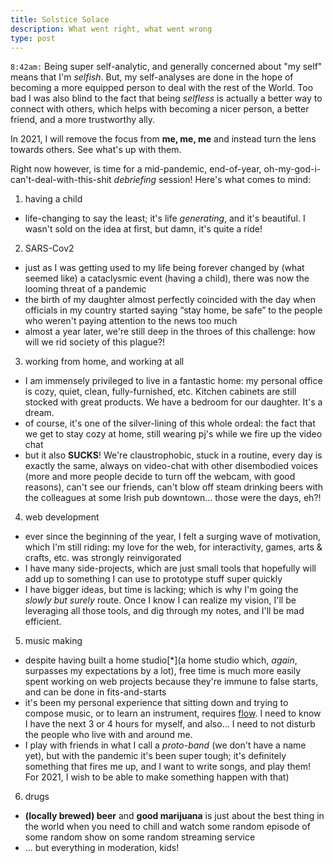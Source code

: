 ```yaml
---
title: Solstice Solace
description: What went right, what went wrong
type: post
---
```


`8:42am:` Being super self-analytic, and generally concerned about "my self" means that I'm *selfish*. But, my self-analyses are done in the hope of becoming a more equipped person to deal with the rest of the World. Too bad I was also blind to the fact that being *selfless* is actually a better way to connect with others, which helps with becoming a nicer person, a better friend, and a more trustworthy ally.

In 2021, I will remove the focus from **me, me, me** and instead turn the lens towards others. See what's up with them.

Right now however, is time for a mid-pandemic, end-of-year, oh-my-god-i-can't-deal-with-this-shit *debriefing* session! Here's what comes to mind:

1. having a child
  - life-changing to say the least; it's life *generating*, and it's beautiful. I wasn't sold on the idea at first, but damn, it's quite a ride!
2. SARS-Cov2
  - just as I was getting used to my life being forever changed by (what seemed like) a cataclysmic event (having a child), there was now the looming threat of a pandemic
  - the birth of my daughter almost perfectly coincided with the day when officials in my country started saying “stay home, be safe” to the people who weren't paying attention to the news too much
  - almost a year later, we're still deep in the throes of this challenge: how will we rid society of this plague?!
3. working from home, and working at all
  - I am immensely privileged to live in a fantastic home: my personal office is cozy, quiet, clean, fully-furnished, etc. Kitchen cabinets are still stocked with great products. We have a bedroom for our daughter. It's a dream.
  - of course, it's one of the silver-lining of this whole ordeal: the fact that we get to stay cozy at home, still wearing pj's while we fire up the video chat
  - but it also **SUCKS**! We're claustrophobic, stuck in a routine, every day is exactly the same, always on video-chat with other disembodied voices (more and more people decide to turn off the webcam, with good reasons), can't see our friends, can't blow off steam drinking beers with the colleagues at some Irish pub downtown... those were the days, eh?!
4. web development
  - ever since the beginning of the year, I felt a surging wave of motivation, which I'm still riding: my love for the web, for interactivity, games, arts & crafts, etc. was strongly reinvigorated
  - I have many side-projects, which are just small tools that hopefully will add up to something I can use to prototype stuff super quickly
  - I have bigger ideas, but time is lacking; which is why I'm going the *slowly but surely* route. Once I know I can realize my vision, I'll be leveraging all those tools, and dig through my notes, and I'll be mad efficient.
5. music making
  - despite having built a home studio[*](a home studio which, *again*, surpasses my expectations by a lot), free time is much more easily spent working on web projects because they're immune to false starts, and can be done in fits-and-starts
  - it's been my personal experience that sitting down and trying to compose music, or to learn an instrument, requires [flow](https://en.wikipedia.org/wiki/Flow_(psychology)). I need to know I have the next 3 or 4 hours for myself, and also... I need to not disturb the people who live with and around me.
  - I play with friends in what I call a *proto-band* (we don't have a name yet), but with the pandemic it's been super tough; it's definitely something that fires me up, and I want to write songs, and play them! For 2021, I wish to be able to make something happen with that)
6. drugs
  - **(locally brewed) beer** and **good marijuana** is just about the best thing in the world when you need to chill and watch some random episode of some random show on some random streaming service
  - ... but everything in moderation, kids!
